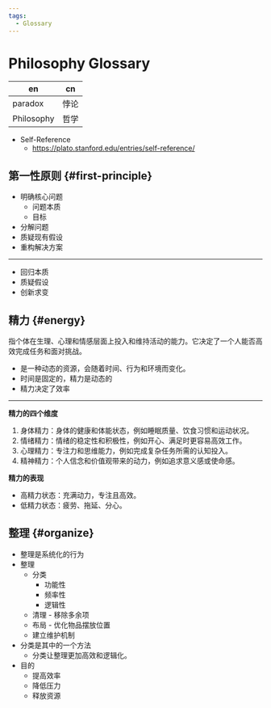 ```yaml
---
tags:
  - Glossary
---
```


# Philosophy Glossary

| en         | cn   |
| ---------- | ---- |
| paradox    | 悖论 |
| Philosophy | 哲学 |

- Self-Reference
  - https://plato.stanford.edu/entries/self-reference/

## 第一性原则 {#first-principle}

- 明确核心问题
  - 问题本质
  - 目标
- 分解问题
- 质疑现有假设
- 重构解决方案

---

- 回归本质
- 质疑假设
- 创新求变

## 精力 {#energy}

指个体在生理、心理和情感层面上投入和维持活动的能力。它决定了一个人能否高效完成任务和面对挑战。

- 是一种动态的资源，会随着时间、行为和环境而变化。
- 时间是固定的，精力是动态的
- 精力决定了效率

---

**精力的四个维度**

1. 身体精力：身体的健康和体能状态，例如睡眠质量、饮食习惯和运动状况。
2. 情绪精力：情绪的稳定性和积极性，例如开心、满足时更容易高效工作。
3. 心理精力：专注力和思维能力，例如完成复杂任务所需的认知投入。
4. 精神精力：个人信念和价值观带来的动力，例如追求意义感或使命感。

**精力的表现**

- 高精力状态：充满动力，专注且高效。
- 低精力状态：疲劳、拖延、分心。

## 整理 {#organize}

- 整理是系统化的行为
- 整理
  - 分类
    - 功能性
    - 频率性
    - 逻辑性
  - 清理 - 移除多余项
  - 布局 - 优化物品摆放位置
  - 建立维护机制
- 分类是其中的一个方法
  - 分类让整理更加高效和逻辑化。
- 目的
  - 提高效率
  - 降低压力
  - 释放资源
